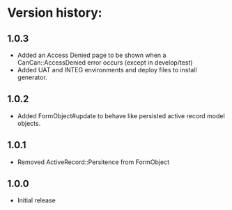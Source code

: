 # Version history:

## 1.0.3

* Added an Access Denied page to be shown when a CanCan::AccessDenied error occurs (except in develop/test)
* Added UAT and INTEG environments and deploy files to install generator.

## 1.0.2

* Added FormObject#update to behave like persisted active record model objects.

## 1.0.1

* Removed ActiveRecord::Persitence from FormObject

## 1.0.0

* Initial release
